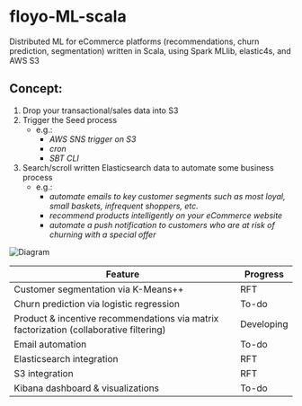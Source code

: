 # floyo-ML-scala
Distributed ML for eCommerce platforms (recommendations, churn prediction, segmentation) written in Scala, using Spark MLlib, elastic4s, and AWS S3

## Concept:
1. Drop your transactional/sales data into S3
2. Trigger the Seed process 
    - e.g.: 
      - *AWS SNS trigger on S3*
      - *cron*
      - *SBT CLI*
3. Search/scroll written Elasticsearch data to automate some business process
    - e.g.:
      - *automate emails to key customer segments such as most loyal, small baskets, infrequent shoppers, etc.*
      - *recommend products intelligently on your eCommerce website*
      - *automate a push notification to customers who are at risk of churning with a special offer*

![Diagram](https://floyalty-ca.s3.ca-central-1.amazonaws.com/floyomlscala-diagram.svg)

| Feature                                                                                 | Progress   |
|-----------------------------------------------------------------------------------------|------------|
| Customer segmentation via K-Means++                                                     | RFT        |
| Churn prediction via logistic regression                                                | To-do      |
| Product & incentive recommendations via matrix factorization (collaborative filtering)  | Developing |
| Email automation                                                                        | To-do      |
| Elasticsearch integration                                                               | RFT        |
| S3 integration                                                                          | RFT        |
| Kibana dashboard & visualizations                                                       | To-do      |
